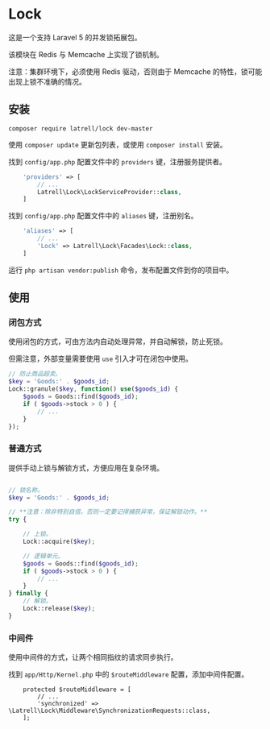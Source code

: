 Lock
======

这是一个支持 Laravel 5 的并发锁拓展包。

该模块在 Redis 与 Memcache 上实现了锁机制。

注意：集群环境下，必须使用 Redis 驱动，否则由于 Memcache 的特性，锁可能出现上锁不准确的情况。

## 安装

```
composer require latrell/lock dev-master
```

使用 ```composer update``` 更新包列表，或使用 ```composer install``` 安装。

找到 `config/app.php` 配置文件中的 `providers` 键，注册服务提供者。

```php
    'providers' => [
        // ...
        Latrell\Lock\LockServiceProvider::class,
    ]
```

找到 `config/app.php` 配置文件中的 `aliases` 键，注册别名。

```php
    'aliases' => [
        // ...
        'Lock' => Latrell\Lock\Facades\Lock::class,
    ]
```

运行 `php artisan vendor:publish` 命令，发布配置文件到你的项目中。

## 使用

### 闭包方式

使用闭包的方式，可由方法内自动处理异常，并自动解锁，防止死锁。

但需注意，外部变量需要使用 `use` 引入才可在闭包中使用。

```php
// 防止商品超卖。
$key = 'Goods:' . $goods_id;
Lock::granule($key, function() use($goods_id) {
	$goods = Goods::find($goods_id);
	if ( $goods->stock > 0 ) {
		// ...
	}
});
```

### 普通方式

提供手动上锁与解锁方式，方便应用在复杂环境。

```php

// 锁名称。
$key = 'Goods:' . $goods_id;

// **注意：除非特别自信，否则一定要记得捕获异常，保证解锁动作。**
try {

	// 上锁。
	Lock::acquire($key);

	// 逻辑单元。
	$goods = Goods::find($goods_id);
	if ( $goods->stock > 0 ) {
		// ...
	}
} finally {
	// 解锁。
	Lock::release($key);
}
```

### 中间件

使用中间件的方式，让两个相同指纹的请求同步执行。

找到 `app/Http/Kernel.php` 中的 `$routeMiddleware` 配置，添加中间件配置。

```
	protected $routeMiddleware = [
		// ...
		'synchronized' => \Latrell\Lock\Middleware\SynchronizationRequests::class,
	];
```
